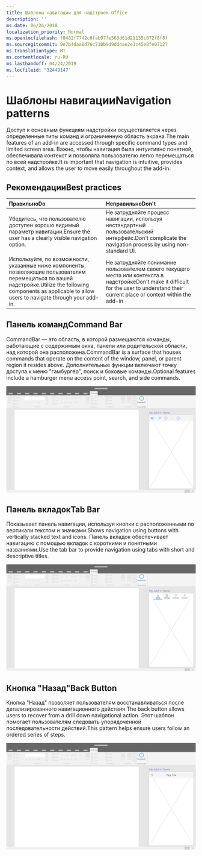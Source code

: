 ```yaml
---
title: Шаблоны навигации для надстроек Office
description: ''
ms.date: 06/26/2018
localization_priority: Normal
ms.openlocfilehash: f0482f7742c6fab97fe563d61d21135c072f8f8f
ms.sourcegitcommit: 9e7b4daa8d76c710b9d9dd4ae2e3c45e8fe07127
ms.translationtype: MT
ms.contentlocale: ru-RU
ms.lasthandoff: 04/24/2019
ms.locfileid: "32449147"
---
```

# <a name="navigation-patterns"></a><span data-ttu-id="a4640-102">Шаблоны навигации</span><span class="sxs-lookup"><span data-stu-id="a4640-102">Navigation patterns</span></span>

<span data-ttu-id="a4640-103">Доступ к основным функциям надстройки осуществляется через определенные типы команд и ограниченную область экрана.</span><span class="sxs-lookup"><span data-stu-id="a4640-103">The main features of an add-in are accessed through specific command types and limited screen area.</span></span> <span data-ttu-id="a4640-104">Важно, чтобы навигация была интуитивно понятной, обеспечивала контекст и позволяла пользователю легко перемещаться по всей надстройке.</span><span class="sxs-lookup"><span data-stu-id="a4640-104">It is important that navigation is intuitive, provides context, and allows the user to move easily throughout the add-in.</span></span>

## <a name="best-practices"></a><span data-ttu-id="a4640-105">Рекомендации</span><span class="sxs-lookup"><span data-stu-id="a4640-105">Best practices</span></span>

| <span data-ttu-id="a4640-106">Правильно</span><span class="sxs-lookup"><span data-stu-id="a4640-106">Do</span></span>    | <span data-ttu-id="a4640-107">Неправильно</span><span class="sxs-lookup"><span data-stu-id="a4640-107">Don't</span></span> |
| :---- | :---- |
| <span data-ttu-id="a4640-108">Убедитесь, что пользователю доступен хорошо видимый параметр навигации.</span><span class="sxs-lookup"><span data-stu-id="a4640-108">Ensure the user has a clearly visible navigation option.</span></span> | <span data-ttu-id="a4640-109">Не затрудняйте процесс навигации, используя нестандартный пользовательский интерфейс.</span><span class="sxs-lookup"><span data-stu-id="a4640-109">Don't complicate the navigation process by using non-standard UI.</span></span>
| <span data-ttu-id="a4640-110">Используйте, по возможности, указанные ниже компоненты, позволяющие пользователям перемещаться по вашей надстройке.</span><span class="sxs-lookup"><span data-stu-id="a4640-110">Utilize the following components as applicable to allow users to navigate through your add-in.</span></span> | <span data-ttu-id="a4640-111">Не затрудняйте понимание пользователем своего текущего места или контекста в надстройке</span><span class="sxs-lookup"><span data-stu-id="a4640-111">Don't make it difficult for the user to understand their current place or context within the add-in</span></span>



## <a name="command-bar"></a><span data-ttu-id="a4640-112">Панель команд</span><span class="sxs-lookup"><span data-stu-id="a4640-112">Command Bar</span></span>

<span data-ttu-id="a4640-113">CommandBar — это область, в которой размещаются команды, работающие с содержимым окна, панели или родительской области, над которой она расположена.</span><span class="sxs-lookup"><span data-stu-id="a4640-113">CommandBar is a surface that houses commands that operate on the content of the window, panel, or parent region it resides above.</span></span> <span data-ttu-id="a4640-114">Дополнительные функции включают точку доступа к меню "гамбургер", поиск и боковые команды.</span><span class="sxs-lookup"><span data-stu-id="a4640-114">Optional features include a hamburger menu access point, search, and side commands.</span></span>

![Команды: спецификации для области задач рабочего стола](../images/add-in-command-bar.png)



## <a name="tab-bar"></a><span data-ttu-id="a4640-116">Панель вкладок</span><span class="sxs-lookup"><span data-stu-id="a4640-116">Tab Bar</span></span>

<span data-ttu-id="a4640-117">Показывает панель навигации, используя кнопки с расположенными по вертикали текстом и значками.</span><span class="sxs-lookup"><span data-stu-id="a4640-117">Shows navigation using buttons with vertically stacked text and icons.</span></span> <span data-ttu-id="a4640-118">Панель вкладок обеспечивает навигацию с помощью вкладок с короткими и понятными названиями.</span><span class="sxs-lookup"><span data-stu-id="a4640-118">Use the tab bar to provide navigation using tabs with short and descriptive titles.</span></span>

![Панель вкладок: спецификации для области задач рабочего стола](../images/add-in-tab-bar.png)


## <a name="back-button"></a><span data-ttu-id="a4640-120">Кнопка "Назад"</span><span class="sxs-lookup"><span data-stu-id="a4640-120">Back Button</span></span>

<span data-ttu-id="a4640-121">Кнопка "Назад" позволяет пользователям восстанавливаться после детализированного навигационного действия.</span><span class="sxs-lookup"><span data-stu-id="a4640-121">The back button allows users to recover from a drill down navigational action.</span></span> <span data-ttu-id="a4640-122">Этот шаблон помогает пользователям следовать упорядоченной последовательности действий.</span><span class="sxs-lookup"><span data-stu-id="a4640-122">This pattern helps ensure users follow an ordered series of steps.</span></span>  

![Кнопка "Назад": спецификации для области задач рабочего стола](../images/add-in-back-button.png)
